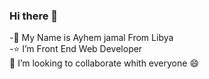 ### Hi there 👋
-:man: My Name is Ayhem jamal From Libya <br>
-:star: I’m  Front End Web Developer  <br>
👯 I’m looking to collaborate whith everyone :smile:




<!--
**ay-jamal/ay-jamal** is a ✨ _special_ ✨ repository because its `README.md` (this file) appears on your GitHub profile.

Here are some ideas to get you started:

- 🔭 I’m currently working on ...
- 🌱 I’m currently learning ...
- 👯 I’m looking to collaborate on ...
- 🤔 I’m looking for help with ...
- 💬 Ask me about ...
- 📫 How to reach me: ...
- 😄 Pronouns: ...
- ⚡ Fun fact: ...
-->
